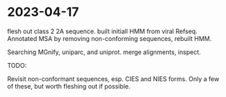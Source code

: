 # 2023-04-17

flesh out class 2 2A sequence. built initiall HMM from viral Refseq.
Annotated MSA by removing non-conforming sequences, rebuilt HMM.

Searching MGnify, uniparc, and uniprot. merge alignments, inspect.

TODO:

Revisit non-conformant sequences, esp. CIES and NIES forms. Only a few of
these, but worth fleshing out if possible.
